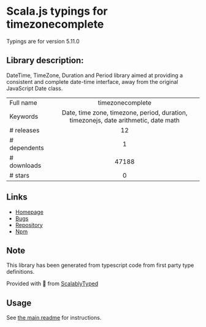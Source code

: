 
# Scala.js typings for timezonecomplete

Typings are for version 5.11.0

## Library description:
DateTime, TimeZone, Duration and Period library aimed at providing a consistent and complete date-time interface, away from the original JavaScript Date class.

|                    |                 |
| ------------------ | :-------------: |
| Full name          | timezonecomplete |
| Keywords           | Date, time zone, timezone, period, duration, timezonejs, date arithmetic, date math |
| # releases         | 12 |
| # dependents       | 1 |
| # downloads        | 47188 |
| # stars            | 0 |

## Links
- [Homepage](https://github.com/spiritit/timezonecomplete)
- [Bugs](https://github.com/spiritit/timezonecomplete/issues)
- [Repository](https://github.com/spiritit/timezonecomplete)
- [Npm](https://www.npmjs.com/package/timezonecomplete)
    


## Note
This library has been generated from typescript code from first party type definitions.

Provided with :purple_heart: from [ScalablyTyped](https://github.com/oyvindberg/ScalablyTyped)

## Usage
See [the main readme](../../readme.md) for instructions.


